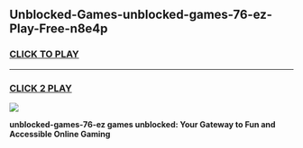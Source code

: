 
## Unblocked-Games-unblocked-games-76-ez-Play-Free-n8e4p
<h3>
<a href="https://premium76.site?title=unblocked-games-76-ez&ref=20M">CLICK TO PLAY</a></h3>
<hr>

<h3>
<a href="https://premium76.site?title=unblocked-games-76-ez&ref=20M">CLICK 2 PLAY</a>
  
</h3>

<a href="https://premium76.site?title=unblocked-games-76-ez&ref=19M"><img src="https://clearcache.store/games.png"></a>


**unblocked-games-76-ez games unblocked: Your Gateway to Fun and Accessible Online Gaming**
